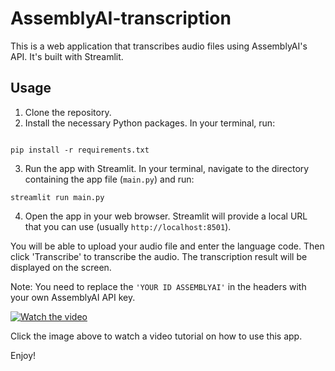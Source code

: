 # AssemblyAI-transcription


This is a web application that transcribes audio files using AssemblyAI's API. It's built with Streamlit.

## Usage

1. Clone the repository.
2. Install the necessary Python packages. In your terminal, run:

```

pip install -r requirements.txt

```
3. Run the app with Streamlit. In your terminal, navigate to the directory containing the app file (`main.py`) and run:

```
streamlit run main.py

```
4. Open the app in your web browser. Streamlit will provide a local URL that you can use (usually `http://localhost:8501`).

You will be able to upload your audio file and enter the language code. Then click 'Transcribe' to transcribe the audio. The transcription result will be displayed on the screen.

Note: You need to replace the `'YOUR ID ASSEMBLYAI'` in the headers with your own AssemblyAI API key.

[![Watch the video](https://img.youtube.com/vi/eZ43ATQus1g/maxresdefault.jpg)](https://youtu.be/eZ43ATQus1g)

Click the image above to watch a video tutorial on how to use this app.

Enjoy!
